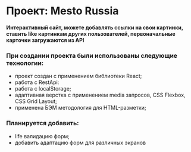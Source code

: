 # Прoeкт: Mesto Russia

**Интерактивный сайт, можете добавлять ссылки на свои картинки, ставить like картинкам других пользователей, первоначальные карточки загружаются из API**

###  При создании проекта были использованы следующие технологии:
* проект создан с применением библиотеки React;
* работа с RestApi:
* работа с localStorage;
* адаптивная верстка с применением media запросов, CSS Flexbox, CSS Grid Layout;
* применена БЭМ методология для HTML-разметки;

###  Планируется добавить:
* life валидацию форм;
* добавить адаптацию форм для различных экранов
